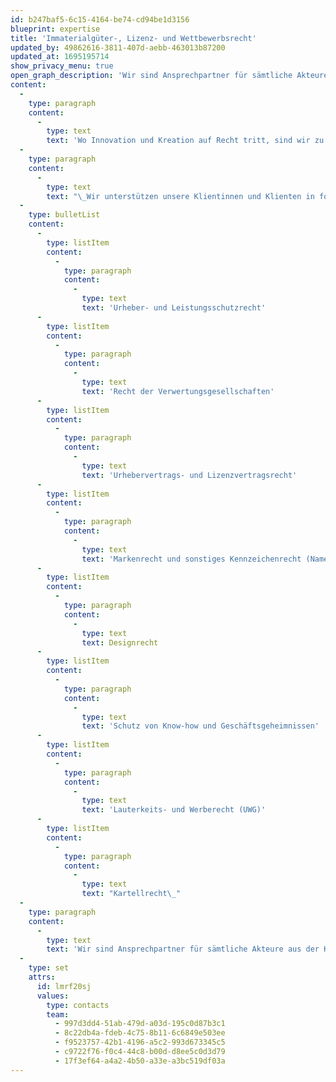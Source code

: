 ```yaml
---
id: b247baf5-6c15-4164-be74-cd94be1d3156
blueprint: expertise
title: 'Immaterialgüter-, Lizenz- und Wettbewerbsrecht'
updated_by: 49862616-3811-407d-aebb-463013b87200
updated_at: 1695195714
show_privacy_menu: true
open_graph_description: 'Wir sind Ansprechpartner für sämtliche Akteure aus der Kreativwirtschaft, der Werbe- und Kommunikationsbrache, der Start-Up-Szene sowie alle sonstigen Unternehmen und Privatpersonen, die mit geistigem Eigentum befasst sind. Wir vertreten die Interessen von Rechteinhabern genauso wie diejenigen von Nutzerinnen immaterieller Werke und Leistungen. Wir unterstützen Unternehmen bei der Entwicklung ihrer IP-Strategie, bei der erfolgreichen Lancierung neuer Produkte und bei der Verteidigung, Lizenzierung und Übertragung ihres geistigen Eigentums.'
content:
  -
    type: paragraph
    content:
      -
        type: text
        text: 'Wo Innovation und Kreation auf Recht tritt, sind wir zu Hause.'
  -
    type: paragraph
    content:
      -
        type: text
        text: "\_Wir unterstützen unsere Klientinnen und Klienten in folgenden Rechtsgebieten:"
  -
    type: bulletList
    content:
      -
        type: listItem
        content:
          -
            type: paragraph
            content:
              -
                type: text
                text: 'Urheber- und Leistungsschutzrecht'
      -
        type: listItem
        content:
          -
            type: paragraph
            content:
              -
                type: text
                text: 'Recht der Verwertungsgesellschaften'
      -
        type: listItem
        content:
          -
            type: paragraph
            content:
              -
                type: text
                text: 'Urhebervertrags- und Lizenzvertragsrecht'
      -
        type: listItem
        content:
          -
            type: paragraph
            content:
              -
                type: text
                text: 'Markenrecht und sonstiges Kennzeichenrecht (Namen, Firmen, Domainnamen usw.)'
      -
        type: listItem
        content:
          -
            type: paragraph
            content:
              -
                type: text
                text: Designrecht
      -
        type: listItem
        content:
          -
            type: paragraph
            content:
              -
                type: text
                text: 'Schutz von Know-how und Geschäftsgeheimnissen'
      -
        type: listItem
        content:
          -
            type: paragraph
            content:
              -
                type: text
                text: 'Lauterkeits- und Werberecht (UWG)'
      -
        type: listItem
        content:
          -
            type: paragraph
            content:
              -
                type: text
                text: "Kartellrecht\_"
  -
    type: paragraph
    content:
      -
        type: text
        text: 'Wir sind Ansprechpartner für sämtliche Akteure aus der Kreativwirtschaft, der Werbe- und Kommunikationsbrache, der Start-Up-Szene sowie alle sonstigen Unternehmen und Privatpersonen, die mit geistigem Eigentum befasst sind. Wir vertreten die Interessen von Rechteinhabern genauso wie diejenigen von Nutzerinnen immaterieller Werke und Leistungen. Wir unterstützen Unternehmen bei der Entwicklung ihrer IP-Strategie, bei der erfolgreichen Lancierung neuer Produkte und bei der Verteidigung, Lizenzierung und Übertragung ihres geistigen Eigentums.'
  -
    type: set
    attrs:
      id: lmrf20sj
      values:
        type: contacts
        team:
          - 997d3dd4-51ab-479d-a03d-195c0d87b3c1
          - 8c22db4a-fdeb-4c75-8b11-6c6849e503ee
          - f9523757-42b1-4196-a5c2-993d673345c5
          - c9722f76-f0c4-44c8-b00d-d8ee5c0d3d79
          - 17f3ef64-a4a2-4b50-a33e-a3bc519df03a
---
```

